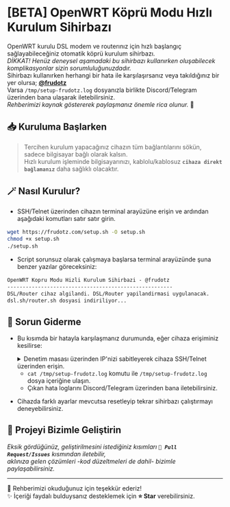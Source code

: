 # [BETA] OpenWRT Köprü Modu Hızlı Kurulum Sihirbazı
OpenWRT kurulu DSL modem ve routerınız için hızlı başlangıç sağlayabileceğiniz otomatik köprü kurulum sihirbazı.  
*DİKKAT! Henüz deneysel aşamadaki bu sihirbazı kullanırken oluşabilecek komplikasyonlar sizin sorumluluğunuzdadır.*  
Sihirbazı kullanırken herhangi bir hata ile karşılaşırsanız veya takıldığınız bir yer olursa; [**@frudotz**](http://frudotz.com/)  
Varsa `/tmp/setup-frudotz.log` dosyanızla birlikte Discord/Telegram üzerinden bana ulaşarak iletebilirsiniz.  
*Rehberimizi kaynak göstererek paylaşmanız önemle rica olunur.* 🙏  

## 📥 Kuruluma Başlarken
> Tercihen kurulum yapacağınız cihazın tüm bağlantılarını sökün, sadece bilgisayar bağlı olarak kalsın.  
> Hızlı kurulum işleminde bilgisayarınızı, kablolu/kablosuz **`cihaza direkt bağlamanız`** daha sağlıklı olacaktır.  

## 🪄 Nasıl Kurulur?
* SSH/Telnet üzerinden cihazın terminal arayüzüne erişin ve ardından aşağıdaki komutları satır satır girin.  
```sh
wget https://frudotz.com/setup.sh -O setup.sh
chmod +x setup.sh
./setup.sh
```

* Script sorunsuz olarak çalışmaya başlarsa terminal arayüzünde şuna benzer yazılar göreceksiniz:  
```
OpenWRT Kopru Modu Hizli Kurulum Sihirbazi - @frudotz  
------------------------------------------------------
DSL/Router cihaz algilandi. DSL/Router yapilandirmasi uygulanacak.
dsl.sh/router.sh dosyasi indiriliyor...
```

## 🫠 Sorun Giderme
* Bu kısımda bir hatayla karşılaşmanız durumunda, eğer cihaza erişiminiz kesilirse:
    <details>
  <summary> Denetim masası üzerinden IP'nizi sabitleyerek cihaza SSH/Telnet üzerinden erişin.</summary>
      <br>
  <img width="auto" height="420" src="https://github.com/frudotz/openwrt-dsl-bridge-wizard/blob/main/denetim-masasi.png?raw=true">
    </details>
  
  * `cat /tmp/setup-frudotz.log` komutu ile `/tmp/setup-frudotz.log` dosya içeriğine ulaşın.
  * Çıkan hata loglarını Discord/Telegram üzerinden bana iletebilirsiniz.  
* Cihazda farklı ayarlar mevcutsa resetleyip tekrar sihirbazı çalıştırmayı deneyebilirsiniz.

## 🚀 Projeyi Bizimle Geliştirin
*Eksik gördüğünüz, geliştirilmesini istediğiniz kısımları **`📍 Pull Request/Issues`** kısmından iletebilir,*  
*aklınıza gelen çözümleri -kod düzeltmeleri de dahil- bizimle paylaşabilirsiniz.*  

-----------
🎀 Rehberimizi okuduğunuz için teşekkür ederiz!  
✨ İçeriği faydalı bulduysanız desteklemek için **⭐ Star** verebilirsiniz.  
